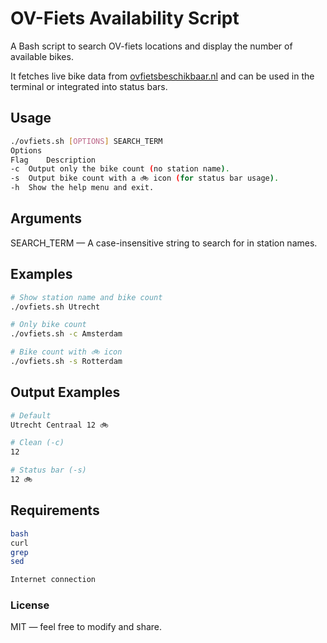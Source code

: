 # OV-Fiets Availability Script

A Bash script to search OV-fiets locations and display the number of available bikes.

It fetches live bike data from [ovfietsbeschikbaar.nl](https://ovfietsbeschikbaar.nl) and can be used in the terminal or integrated into status bars.

## Usage

```bash
./ovfiets.sh [OPTIONS] SEARCH_TERM
Options
Flag	Description
-c	Output only the bike count (no station name).
-s	Output bike count with a 🚲 icon (for status bar usage).
-h	Show the help menu and exit.
```

## Arguments
SEARCH_TERM — A case-insensitive string to search for in station names.

## Examples
```sh
# Show station name and bike count
./ovfiets.sh Utrecht

# Only bike count
./ovfiets.sh -c Amsterdam

# Bike count with 🚲 icon
./ovfiets.sh -s Rotterdam
```
## Output Examples

```sh
# Default
Utrecht Centraal 12 🚲

# Clean (-c)
12

# Status bar (-s)
12 🚲
```

## Requirements
```sh
bash
curl
grep
sed

Internet connection
```

### License
MIT — feel free to modify and share.
